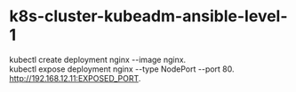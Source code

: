 # k8s-cluster-kubeadm-ansible-level-1

kubectl create deployment nginx --image nginx. \
kubectl expose deployment nginx --type NodePort --port 80. \
http://192.168.12.11:EXPOSED_PORT.
